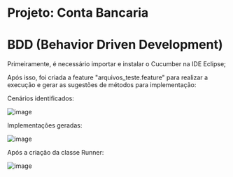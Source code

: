 # Projeto: Conta Bancaria

# BDD (Behavior Driven Development)
Primeiramente, é necessário importar e instalar o Cucumber na IDE Eclipse;

Após isso, foi criada a feature "arquivos_teste.feature" para realizar a execução e gerar as sugestões de métodos para implementação:

Cenários identificados:

![image](https://github.com/AnderSecurity/ContaBancaria/assets/114704633/725936e5-7121-4147-b1e7-fdb5a121b4ea)


Implementações geradas:

![image](https://github.com/AnderSecurity/ContaBancaria/assets/114704633/100e8661-bb6a-4161-9a86-830f1524ff87)

Após a criação da classe Runner:

![image](https://github.com/AnderSecurity/ContaBancaria/assets/114704633/9022fb37-d23b-4f4d-8653-0c32d6d5cd90)
